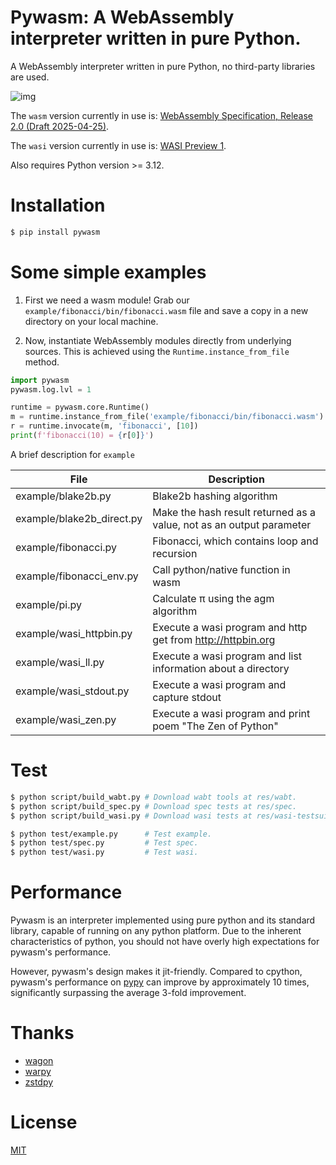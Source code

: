 # Pywasm: A WebAssembly interpreter written in pure Python.

A WebAssembly interpreter written in pure Python, no third-party libraries are used.

![img](./res/pywasm.jpg)

The `wasm` version currently in use is: [WebAssembly Specification, Release 2.0 (Draft 2025-04-25)](https://webassembly.github.io/spec/core/).

The `wasi` version currently in use is: [WASI Preview 1](https://github.com/WebAssembly/WASI/blob/main/legacy/README.md).

Also requires Python version >= 3.12.

# Installation

```sh
$ pip install pywasm
```

# Some simple examples

1. First we need a wasm module! Grab our `example/fibonacci/bin/fibonacci.wasm` file and save a copy in a new directory on your local machine.

2. Now, instantiate WebAssembly modules directly from underlying sources. This is achieved using the `Runtime.instance_from_file` method.

```py
import pywasm
pywasm.log.lvl = 1

runtime = pywasm.core.Runtime()
m = runtime.instance_from_file('example/fibonacci/bin/fibonacci.wasm')
r = runtime.invocate(m, 'fibonacci', [10])
print(f'fibonacci(10) = {r[0]}')
```

A brief description for `example`

|           File            |                             Description                              |
| ------------------------- | -------------------------------------------------------------------- |
| example/blake2b.py        | Blake2b hashing algorithm                                            |
| example/blake2b_direct.py | Make the hash result returned as a value, not as an output parameter |
| example/fibonacci.py      | Fibonacci, which contains loop and recursion                         |
| example/fibonacci_env.py  | Call python/native function in wasm                                  |
| example/pi.py             | Calculate π using the agm algorithm                                  |
| example/wasi_httpbin.py   | Execute a wasi program and http get from <http://httpbin.org>        |
| example/wasi_ll.py        | Execute a wasi program and list information about a directory        |
| example/wasi_stdout.py    | Execute a wasi program and capture stdout                            |
| example/wasi_zen.py       | Execute a wasi program and print poem "The Zen of Python"            |

# Test

```sh
$ python script/build_wabt.py # Download wabt tools at res/wabt.
$ python script/build_spec.py # Download spec tests at res/spec.
$ python script/build_wasi.py # Download wasi tests at res/wasi-testsuite.

$ python test/example.py      # Test example.
$ python test/spec.py         # Test spec.
$ python test/wasi.py         # Test wasi.
```

# Performance

Pywasm is an interpreter implemented using pure python and its standard library, capable of running on any python platform. Due to the inherent characteristics of python, you should not have overly high expectations for pywasm's performance.

However, pywasm's design makes it jit-friendly. Compared to cpython, pywasm's performance on [pypy](https://pypy.org/) can improve by approximately 10 times, significantly surpassing the average 3-fold improvement.

# Thanks

- [wagon](https://github.com/go-interpreter/wagon)
- [warpy](https://github.com/kanaka/warpy)
- [zstdpy](https://github.com/dholth/zstdpy)

# License

[MIT](./LICENSE)
